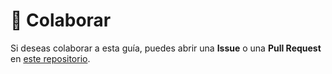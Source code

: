 # 🤝 Colaborar

Si deseas colaborar a esta guía, puedes abrir una **Issue** o una **Pull Request** en [este repositorio](https://github.com/ekuatia/documentaciones).
